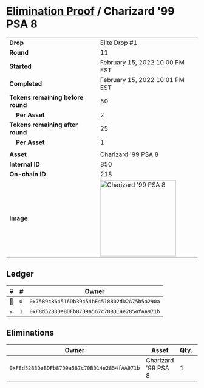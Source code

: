 # [Elimination Proof](./readme.md) / Charizard &#039;99 PSA 8

|||
|---|---|
| **Drop** | Elite Drop #1 |
| **Round** | 11 |
| **Started** | February 15, 2022 10:00 PM EST |
| **Completed** | February 15, 2022 10:01 PM EST |
| **Tokens remaining before round** | 50 |
| **&nbsp;&nbsp;&nbsp;&nbsp;Per Asset** | 2 |
| **Tokens remaining after round** | 25 |
| **&nbsp;&nbsp;&nbsp;&nbsp;Per Asset** | 1 |
| | |
| **Asset** | Charizard &#039;99 PSA 8 |
| **Internal ID** | 850 |
| **On-chain ID** | 218 |
| **Image** | <img src="https://tcdn.blokpax.com/95836cf2-27d1-4c3f-b118-1d57c05893dd/e72e8e8a0720bfa07f5aebe5d5733504807a834b6c78d9fe2800f6187baf4241.png" height="200" alt="Charizard &#039;99 PSA 8" /> |

## Ledger

| 💀 | # | Owner |
| --- | --- | --- |
| 👑 | `0` | `0x7589c864516Db39454bF4518802dD2A75b5a290a` |
| 💀 | `1` | `0xF8d52B3DeBDFb87D9a567c70BD14e2854fAA971b` |


## Eliminations

| Owner | Asset | Qty. | Transaction |
| --- | --- | --- | --- |
| `0xF8d52B3DeBDFb87D9a567c70BD14e2854fAA971b` | Charizard '99 PSA 8 | 1 | [Polygonscan](https://polygonscan.com/tx/0xe8f5cb4fb4ad40b79b1c22dea94b338fab3ceb6a302982b701848d965c1ff930) |

